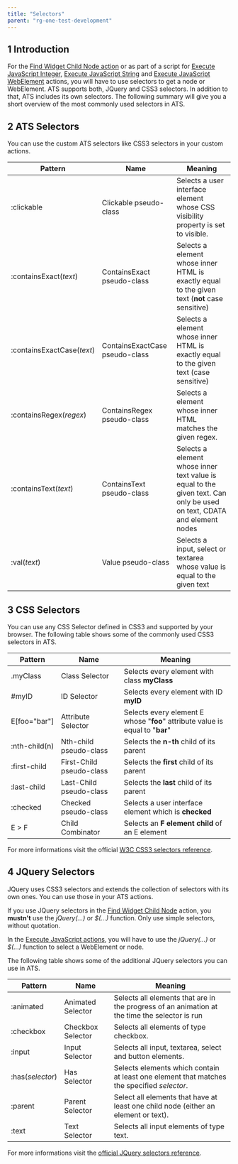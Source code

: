```yaml
---
title: "Selectors"
parent: "rg-one-test-development"
---
```


## 1 Introduction

For the [Find Widget Child Node action](rg-one-find-widget-child-node)  or as part of a script for [Execute JavaScript Integer](rg-one-execute-javascript-integer), [Execute JavaScript String](rg-one-execute-javascript-string) and [Execute JavaScript WebElement](rg-one-execute-javascript-webelement) actions, you will have to use selectors to get a node or WebElement. ATS supports both, JQuery and CSS3 selectors. In addition to that, ATS includes its own selectors. The following summary will give you a short overview of the most commonly used selectors in ATS.

## 2 ATS Selectors

You can use the custom ATS selectors like CSS3 selectors in your custom actions.

Pattern |Name | Meaning
-----|---------|--------
:clickable | Clickable pseudo-class | Selects a user interface element whose CSS visibility property is set to visible.
:containsExact(*text*) | ContainsExact pseudo-class | Selects a element whose inner HTML is exactly equal to the given text (**not** case sensitive)
:containsExactCase(*text*) | ContainsExactCase pseudo-class |Selects a element whose inner HTML is exactly equal to the given text (case sensitive)
:containsRegex(*regex*) | ContainsRegex pseudo-class | Selects a element whose inner HTML matches the given regex.  
:containsText(*text*) | ContainsText pseudo-class | Selects a element whose inner text value is equal to the given text. Can only be used on text, CDATA and element nodes
:val(*text*) | Value pseudo-class | Selects a input, select or textarea whose value is equal to the given text

## 3 CSS Selectors

You can use any CSS Selector defined in CSS3 and supported by your browser. The following table shows some of the commonly used CSS3 selectors in ATS.

 Pattern |Name | Meaning
-----|---------|--------
 .myClass |Class Selector | Selects every element with class **myClass**
 #myID | ID Selector |Selects every element with ID **myID**
 E[foo="bar"] |Attribute Selector | Selects every element E  whose "**foo**" attribute value is equal to "**bar**"
 :nth-child(n) |Nth-child pseudo-class | Selects the **n-th** child of its parent
 :first-child |First-Child pseudo-class | Selects the **first** child of its parent
 :last-child |Last-Child pseudo-class | Selects the **last** child of its parent
 :checked |Checked pseudo-class | Selects a user interface element which is **checked**
 E > F |Child Combinator | Selects an **F element child** of an E element

For more informations visit the official [W3C CSS3 selectors reference](http://www.w3.org/TR/css3-selectors/).

## 4 JQuery Selectors

JQuery uses CSS3 selectors and extends the collection of selectors with its own ones. You can use those in your ATS actions.

If you use JQuery selectors in the [Find Widget Child Node](rg-one-find-widget-child-node) action, you **mustn't** use the *jQuery(...)* or *$(...)* function. Only use simple selectors, without quotation.

In the [Execute JavaScript actions](rg-one-execute-javascript-integer), you will have to use the *jQuery(...)* or *$(...)* function to select a WebElement or node.

The following table shows some of the additional JQuery selectors you can use in ATS.      

Pattern |Name | Meaning
-----|---------|--------
 :animated | Animated Selector | Selects all elements that are in the progress of an animation at the time the selector is run
 :checkbox | Checkbox Selector | Selects all elements of type checkbox.
 :input | Input Selector | Selects all input, textarea, select and button elements.
 :has(*selector*) | Has Selector | Selects elements which contain at least one element that matches the specified *selector*.
 :parent | Parent Selector | Select all elements that have at least one child node (either an element or text).
 :text | Text Selector | Selects all input elements of type text.

For more informations visit the [official JQuery selectors reference](https://api.jquery.com/category/selectors/).
